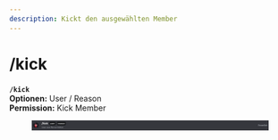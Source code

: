 ```yaml
---
description: Kickt den ausgewählten Member
---
```


# /kick

**`/kick`**\
**Optionen:** User / Reason\
**Permission:** Kick Member

<figure><img src="../../.gitbook/assets/image (14).png" alt=""><figcaption></figcaption></figure>
